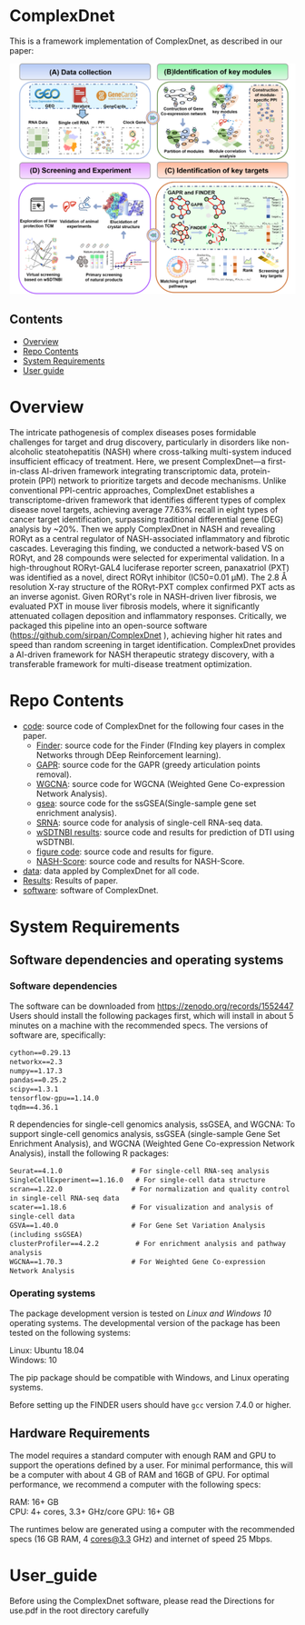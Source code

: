 # ComplexDnet

This is a framework implementation of ComplexDnet, as described in our paper:

![demo](https://github.com/sirpan/ComplexDnet/blob/main/Fig%20.1new.png)

## Contents

- [Overview](#overview)
- [Repo Contents](#repo-contents)
- [System Requirements](#system-requirements)
- [User guide](#User_guide)
# Overview

The intricate pathogenesis of complex diseases poses formidable challenges for target and drug discovery, particularly in disorders like non-alcoholic steatohepatitis (NASH) where cross-talking multi-system induced insufficient efficacy of treatment.  Here, we present ComplexDnet—a first-in-class AI-driven framework integrating transcriptomic data, protein-protein (PPI) network to prioritize targets and decode mechanisms. Unlike conventional PPI-centric approaches, ComplexDnet establishes a transcriptome-driven framework that identifies different types of complex disease novel targets, achieving average 77.63% recall in eight types of cancer target identification, surpassing traditional differential gene (DEG) analysis by ~20%. Then we apply ComplexDnet in NASH and revealing RORγt as a central regulator of NASH-associated inflammatory and fibrotic cascades. Leveraging this finding, we conducted a network-based VS on RORγt, and 28 compounds were selected for experimental validation. In a high-throughout RORγt-GAL4 luciferase reporter screen, panaxatriol (PXT) was identified as a novel, direct RORγt inhibitor (IC50=0.01 µM). The 2.8 Å resolution X-ray structure of the RORγt-PXT complex confirmed PXT acts as an inverse agonist. Given RORγt's role in NASH-driven liver fibrosis, we evaluated PXT in mouse liver fibrosis models, where it significantly attenuated collagen deposition and inflammatory responses. Critically, we packaged this pipeline into an open-source software (https://github.com/sirpan/ComplexDnet ), achieving higher hit rates and speed than random screening in target identification. ComplexDnet provides a AI-driven framework for NASH therapeutic strategy discovery, with a transferable framework for multi-disease treatment optimization.

# Repo Contents

- [code](./code): source code of ComplexDnet for the following four cases in the paper.
     - [Finder](./code/Finder): source code for the Finder (FInding key players in complex Networks through DEep Reinforcement learning).
     - [GAPR](./code/GAPR): source code for the GAPR (greedy articulation points removal).
     - [WGCNA](./code/WGCNA): source code for WGCNA (Weighted Gene Co-expression Network Analysis).
     - [gsea](./code/gsea): source code for the ssGSEA(Single-sample gene set enrichment analysis).
     - [SRNA](./code/SRNA): source code for analysis of single-cell RNA-seq data.
     - [wSDTNBI results](./code/wSDTNBI%20results): source code and results for prediction of DTI using wSDTNBI.
     - [figure code](./code/figure%20code): source code and results for figure.
     - [NASH-Score](./code/NASH-Score): source code and results for NASH-Score.
- [data](./data): data appled by ComplexDnet for all code.
- [Results](./Results): Results of paper.
- [software](./software): software of ComplexDnet.

# System Requirements

## Software dependencies and operating systems

### Software dependencies
The software can be downloaded from https://zenodo.org/records/1552447
Users should install the following packages first, which will install in about 5 minutes on a machine with the recommended specs. The versions of software are, specifically:
```
cython==0.29.13 
networkx==2.3 
numpy==1.17.3 
pandas==0.25.2 
scipy==1.3.1 
tensorflow-gpu==1.14.0 
tqdm==4.36.1
```
R dependencies for single-cell genomics analysis, ssGSEA, and WGCNA:
To support single-cell genomics analysis, ssGSEA (single-sample Gene Set Enrichment Analysis), and WGCNA (Weighted Gene Co-expression Network Analysis), install the following R packages:
```
Seurat==4.1.0                 # For single-cell RNA-seq analysis
SingleCellExperiment==1.16.0   # For single-cell data structure
scran==1.22.0                 # For normalization and quality control in single-cell RNA-seq data
scater==1.18.6                # For visualization and analysis of single-cell data
GSVA==1.40.0                  # For Gene Set Variation Analysis (including ssGSEA)
clusterProfiler==4.2.2         # For enrichment analysis and pathway analysis
WGCNA==1.70.3                 # For Weighted Gene Co-expression Network Analysis

```
### Operating systems
The package development version is tested on *Linux and Windows 10* operating systems. The developmental version of the package has been tested on the following systems:

Linux: Ubuntu 18.04  
Windows: 10

The pip package should be compatible with Windows, and Linux operating systems.

Before setting up the FINDER users should have `gcc` version 7.4.0 or higher.

## Hardware Requirements
The model requires a standard computer with enough RAM and GPU to support the operations defined by a user. For minimal performance, this will be a computer with about 4 GB of RAM and 16GB of GPU. For optimal performance, we recommend a computer with the following specs:

RAM: 16+ GB  
CPU: 4+ cores, 3.3+ GHz/core
GPU: 16+ GB

The runtimes below are generated using a computer with the recommended specs (16 GB RAM, 4 cores@3.3 GHz) and internet of speed 25 Mbps.

# User_guide
Before using the ComplexDnet software, please read the Directions for use.pdf in the root directory carefully





